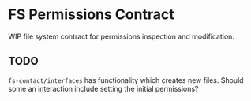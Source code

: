 # FS Permissions Contract

WIP file system contract for permissions inspection and modification.

## TODO

`fs-contact/interfaces` has functionality which creates new files. Should some an interaction include setting the initial permissions?
